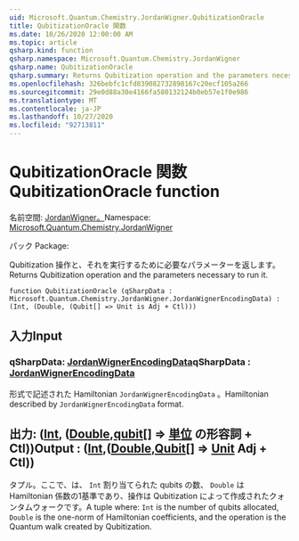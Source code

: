 ```yaml
---
uid: Microsoft.Quantum.Chemistry.JordanWigner.QubitizationOracle
title: QubitizationOracle 関数
ms.date: 10/26/2020 12:00:00 AM
ms.topic: article
qsharp.kind: function
qsharp.namespace: Microsoft.Quantum.Chemistry.JordanWigner
qsharp.name: QubitizationOracle
qsharp.summary: Returns Qubitization operation and the parameters necessary to run it.
ms.openlocfilehash: 326bebfc1cfd839082732898167c20ecf105a266
ms.sourcegitcommit: 29e0d88a30e4166fa580132124b0eb57e1f0e986
ms.translationtype: MT
ms.contentlocale: ja-JP
ms.lasthandoff: 10/27/2020
ms.locfileid: "92713811"
---
```

# <a name="qubitizationoracle-function"></a><span data-ttu-id="a3ad4-102">QubitizationOracle 関数</span><span class="sxs-lookup"><span data-stu-id="a3ad4-102">QubitizationOracle function</span></span>

<span data-ttu-id="a3ad4-103">名前空間: [JordanWigner。](xref:Microsoft.Quantum.Chemistry.JordanWigner)</span><span class="sxs-lookup"><span data-stu-id="a3ad4-103">Namespace: [Microsoft.Quantum.Chemistry.JordanWigner](xref:Microsoft.Quantum.Chemistry.JordanWigner)</span></span>

<span data-ttu-id="a3ad4-104">パック [](https://nuget.org/packages/)</span><span class="sxs-lookup"><span data-stu-id="a3ad4-104">Package: [](https://nuget.org/packages/)</span></span>


<span data-ttu-id="a3ad4-105">Qubitization 操作と、それを実行するために必要なパラメーターを返します。</span><span class="sxs-lookup"><span data-stu-id="a3ad4-105">Returns Qubitization operation and the parameters necessary to run it.</span></span>

```qsharp
function QubitizationOracle (qSharpData : Microsoft.Quantum.Chemistry.JordanWigner.JordanWignerEncodingData) : (Int, (Double, (Qubit[] => Unit is Adj + Ctl)))
```


## <a name="input"></a><span data-ttu-id="a3ad4-106">入力</span><span class="sxs-lookup"><span data-stu-id="a3ad4-106">Input</span></span>

### <a name="qsharpdata--jordanwignerencodingdata"></a><span data-ttu-id="a3ad4-107">qSharpData: [JordanWignerEncodingData](xref:Microsoft.Quantum.Chemistry.JordanWigner.JordanWignerEncodingData)</span><span class="sxs-lookup"><span data-stu-id="a3ad4-107">qSharpData : [JordanWignerEncodingData](xref:Microsoft.Quantum.Chemistry.JordanWigner.JordanWignerEncodingData)</span></span>

<span data-ttu-id="a3ad4-108">形式で記述された Hamiltonian `JordanWignerEncodingData` 。</span><span class="sxs-lookup"><span data-stu-id="a3ad4-108">Hamiltonian described by `JordanWignerEncodingData` format.</span></span>



## <a name="output--intdoublequbit--unit-adj--ctl"></a><span data-ttu-id="a3ad4-109">出力: ([Int](xref:microsoft.quantum.lang-ref.int), ([Double](xref:microsoft.quantum.lang-ref.double),[qubit](xref:microsoft.quantum.lang-ref.qubit)[] => [単位](xref:microsoft.quantum.lang-ref.unit) の形容詞 + Ctl))</span><span class="sxs-lookup"><span data-stu-id="a3ad4-109">Output : ([Int](xref:microsoft.quantum.lang-ref.int),([Double](xref:microsoft.quantum.lang-ref.double),[Qubit](xref:microsoft.quantum.lang-ref.qubit)[] => [Unit](xref:microsoft.quantum.lang-ref.unit) Adj + Ctl))</span></span>

<span data-ttu-id="a3ad4-110">タプル。ここで、は、 `Int` 割り当てられた qubits の数、 `Double` は Hamiltonian 係数の1基準であり、操作は Qubitization によって作成されたクォンタムウォークです。</span><span class="sxs-lookup"><span data-stu-id="a3ad4-110">A tuple where: `Int` is the number of qubits allocated, `Double` is the one-norm of Hamiltonian coefficients, and the operation is the Quantum walk created by Qubitization.</span></span>